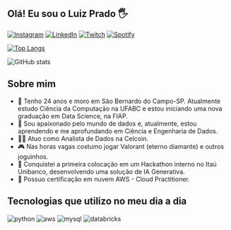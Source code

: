## Olá! Eu sou o Luiz Prado 🖐️

[![Instagram](https://img.shields.io/badge/Instagram-E4405F?style=for-the-badge&logo=instagram&logoColor=white)](https://instagram.com/luizbprado)
[![LinkedIn](https://img.shields.io/badge/LinkedIn-0077B5?style=for-the-badge&logo=linkedin&logoColor=white)](https://www.linkedin.com/in/luizotavio-prado)
[![Twitch](https://img.shields.io/badge/Twitch-9146FF?style=for-the-badge&logo=twitch&logoColor=white)](https://twitch.tv/luizzzbp)
[![Spotify](https://img.shields.io/badge/Spotify-1ED760?&style=for-the-badge&logo=spotify&logoColor=white)](https://open.spotify.com/user/sheeran_coffe?si=a07062044fcc400a)

[![Top Langs](https://github-readme-stats.vercel.app/api/top-langs/?username=luiz-prado)](https://github.com/luiz-prado/github-readme-stats)

![GitHub stats](https://github-readme-stats.vercel.app/api?username=luiz-prado&show_icons=true)  

## Sobre mim

- 🌱 Tenho 24 anos e moro em São Bernardo do Campo-SP. Atualmente estudo Ciência da Computação na UFABC e estou iniciando uma nova graduação em Data Science, na FIAP.
- 🔭 Sou apaixonado pelo mundo de dados e, atualmente, estou aprendendo e me aprofundando em Ciência e Engenharia de Dados. 
- 🧑‍💼 Atuo como Analista de Dados na Celcoin.
- 🎮 Nas horas vagas costumo jogar Valorant (eterno diamante) e outros joguinhos.
- 🥇 Conquistei a primeira colocação em um Hackathon interno no Itaú Unibanco, desenvolvendo uma solução de IA Generativa.
- 📃 Possuo certificação em nuvem AWS - Cloud Practitioner.

## Tecnologias que utilizo no meu dia a dia

<div style="display: inline_block">
  <img align="center" alt="python" src="https://img.shields.io/badge/Python-3776AB?style=for-the-badge&logo=python&logoColor=white" />
  <img align="center" alt="aws" src="https://img.shields.io/badge/Amazon_AWS-FF9900?style=for-the-badge&logo=amazonaws&logoColor=white" />
  <img align="center" alt="mysql" src="https://img.shields.io/badge/MySQL-005C84?style=for-the-badge&logo=mysql&logoColor=white" />
  <img align="center" alt="databricks" src="https://img.shields.io/badge/Databricks-FF3621?style=for-the-badge&logo=Databricks&logoColor=white" />
</div><br/>

